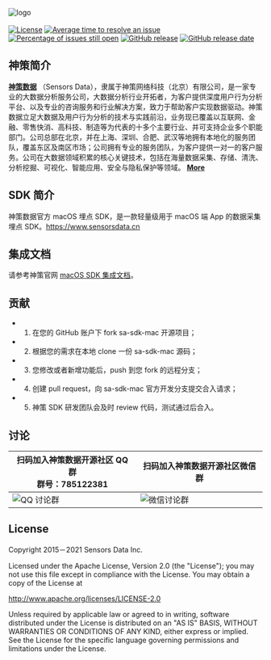 ![logo](https://github.com/sensorsdata/sa-sdk-android/raw/master/docs/logo.png)
<br><br>
[![License](https://img.shields.io/github/license/sensorsdata/sa-sdk-mac.svg)](https://github.com/sensorsdata/sa-sdk-mac/blob/master/LICENSE)
[![Average time to resolve an issue](http://isitmaintained.com/badge/resolution/sensorsdata/sa-sdk-mac.svg)](http://isitmaintained.com/project/sensorsdata/sa-sdk-mac "Average time to resolve an issue")
[![Percentage of issues still open](http://isitmaintained.com/badge/open/sensorsdata/sa-sdk-mac.svg)](http://isitmaintained.com/project/sensorsdata/sa-sdk-mac "Percentage of issues still open")
[![GitHub release](https://img.shields.io/github/tag/sensorsdata/sa-sdk-mac.svg?label=release)](https://github.com/sensorsdata/sa-sdk-mac/releases)
[![GitHub release date](https://img.shields.io/github/release-date/sensorsdata/sa-sdk-mac.svg)](https://github.com/sensorsdata/sa-sdk-mac/releases)

## 神策简介

[**神策数据**](https://www.sensorsdata.cn/)
（Sensors Data），隶属于神策网络科技（北京）有限公司，是一家专业的大数据分析服务公司，大数据分析行业开拓者，为客户提供深度用户行为分析平台、以及专业的咨询服务和行业解决方案，致力于帮助客户实现数据驱动。神策数据立足大数据及用户行为分析的技术与实践前沿，业务现已覆盖以互联网、金融、零售快消、高科技、制造等为代表的十多个主要行业、并可支持企业多个职能部门。公司总部在北京，并在上海、深圳、合肥、武汉等地拥有本地化的服务团队，覆盖东区及南区市场；公司拥有专业的服务团队，为客户提供一对一的客户服务。公司在大数据领域积累的核心关键技术，包括在海量数据采集、存储、清洗、分析挖掘、可视化、智能应用、安全与隐私保护等领域。 [**More**](https://www.sensorsdata.cn/about/aboutus.html)

## SDK 简介

神策数据官方 macOS 埋点 SDK，是一款轻量级用于 macOS 端 App 的数据采集埋点 SDK。https://www.sensorsdata.cn

## 集成文档

请参考神策官网 [macOS SDK 集成文档](http://manual.sensorsdata.cn/sa/latest/page-7538663.html)。

## 贡献

- 1. 在您的 GitHub 账户下 fork sa-sdk-mac 开源项目；
- 2. 根据您的需求在本地 clone 一份 sa-sdk-mac 源码；
- 3. 您修改或者新增功能后，push 到您 fork 的远程分支；
- 4. 创建 pull request，向 sa-sdk-mac 官方开发分支提交合入请求；
- 5. 神策 SDK 研发团队会及时 review 代码，测试通过后合入。

## 讨论

| 扫码加入神策数据开源社区 QQ 群<br>群号：785122381 | 扫码加入神策数据开源社区微信群 |
| ------ | ------ |
|![ QQ 讨论群](https://opensource.sensorsdata.cn/wp-content/uploads/ContentCommonPic_1.png) | ![ 微信讨论群 ](https://opensource.sensorsdata.cn/wp-content/uploads/ContentCommonPic_2.png) |

## License

Copyright 2015－2021 Sensors Data Inc.

Licensed under the Apache License, Version 2.0 (the "License");
you may not use this file except in compliance with the License.
You may obtain a copy of the License at

http://www.apache.org/licenses/LICENSE-2.0

Unless required by applicable law or agreed to in writing, software
distributed under the License is distributed on an "AS IS" BASIS,
WITHOUT WARRANTIES OR CONDITIONS OF ANY KIND, either express or implied.
See the License for the specific language governing permissions and
limitations under the License.
